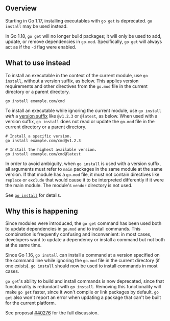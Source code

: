 <!--{
  "Title": "Deprecation of 'go get' for installing executables",
  "Path": "/doc/go-get-install-deprecation"
}-->

## Overview

Starting in Go 1.17, installing executables with `go get` is deprecated.
`go install` may be used instead.

In Go 1.18, `go get` will no longer build packages; it will only
be used to add, update, or remove dependencies in `go.mod`. Specifically,
`go get` will always act as if the `-d` flag were enabled.

## What to use instead

To install an executable in the context of the current module, use `go install`,
without a version suffix, as below. This applies version requirements and
other directives from the `go.mod` file in the current directory or a parent
directory.

```
go install example.com/cmd
```

To install an executable while ignoring the current module, use `go install`
*with* a [version suffix](/ref/mod#version-queries) like `@v1.2.3` or `@latest`,
as below. When used with a version suffix, `go install` does not read or update
the `go.mod` file in the current directory or a parent directory.

```
# Install a specific version.
go install example.com/cmd@v1.2.3

# Install the highest available version.
go install example.com/cmd@latest
```

In order to avoid ambiguity, when `go install` is used with a version suffix,
all arguments must refer to `main` packages in the same module at the same
version. If that module has a `go.mod` file, it must not contain directives like
`replace` or `exclude` that would cause it to be interpreted differently if it
were the main module. The module's `vendor` directory is not used.

See [`go install`](/ref/mod#go-install) for details.

## Why this is happening

Since modules were introduced, the `go get` command has been used both to update
dependencies in `go.mod` and to install commands. This combination is frequently
confusing and inconvenient: in most cases, developers want to update a
dependency or install a command but not both at the same time.

Since Go 1.16, `go install` can install a command at a version specified on the
command line while ignoring the `go.mod` file in the current directory (if one
exists). `go install` should now be used to install commands in most cases.

`go get`'s ability to build and install commands is now deprecated, since that
functionality is redundant with `go install`. Removing this functionality
will make `go get` faster, since it won't compile or link packages by default.
`go get` also won't report an error when updating a package that can't be built
for the current platform.

See proposal [#40276](/issue/40276) for the full discussion.
